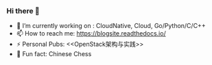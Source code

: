 ### Hi there 👋

<!--
**double12gzh/double12gzh** is a ✨ _special_ ✨ repository because its `README.md` (this file) appears on your GitHub profile.

Here are some ideas to get you started:

- 🔭 I’m currently working on ...
- 🌱 I’m currently learning ...
- 👯 I’m looking to collaborate on ...
- 🤔 I’m looking for help with ...
- 💬 Ask me about ...

- 😄 Pronouns: ...
- ⚡ Fun fact: ...
-->

- 🔭 I’m currently working on : CloudNative, Cloud, Go/Python/C/C++
- 📫 How to reach me: https://blogsite.readthedocs.io/
- ⚡ Personal Pubs: <<OpenStack架构与实践>>
- 🌱 Fun fact: Chinese Chess

